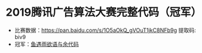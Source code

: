 # 2019腾讯广告算法大赛完整代码（冠军）

- 比赛数据：https://pan.baidu.com/s/1O5aOkQ_gVOuT1jkC8NFb9g 提取码: biv9 
- 冠军：[鱼遇雨欲语与余代码](https://github.com/bettenW/Tencent2019_Finals_Rank1st)
